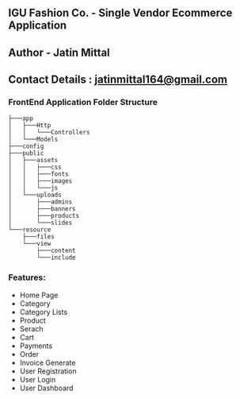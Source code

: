 ## IGU Fashion Co. - Single Vendor Ecommerce Application
## Author - Jatin Mittal
## Contact Details : jatinmittal164@gmail.com

### FrontEnd Application Folder Structure

```
├───app
│   ├───Http
│   │   └───Controllers
│   └───Models
├───config
├───public
│   ├───assets
│   │   ├───css
│   │   ├───fonts
│   │   ├───images
│   │   └───js
│   └───uploads
│       ├───admins
│       ├───banners
│       ├───products
│       └───slides
└───resource
    ├───files
    └───view
        ├───content
        └───include
```




### Features:

- Home Page
- Category
- Category Lists
- Product
- Serach
- Cart
- Payments
- Order
- Invoice Generate
- User Registration
- User Login
- User Dashboard

